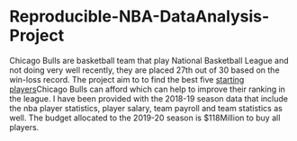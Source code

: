 # Reproducible-NBA-DataAnalysis-Project
Chicago Bulls are basketball team that play National Basketball League and not doing very well recently, they are placed 27th out of 30 based on the win-loss record. The project aim to to find the best five [starting players](https://en.wikipedia.org/wiki/Basketball_positions)Chicago Bulls can afford which can help to improve their ranking in the league.
I have been provided with the 2018-19 season data that include the nba player statistics, player salary, team payroll and team statistics as well.
The budget allocated to the 2019-20 season is $118Million to buy all players.
